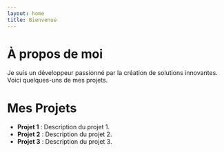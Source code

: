 ```yaml
---
layout: home
title: Bienvenue
---
```


# À propos de moi

Je suis un développeur passionné par la création de solutions innovantes. Voici quelques-uns de mes projets.

# Mes Projets

- **Projet 1** : Description du projet 1.
- **Projet 2** : Description du projet 2.
- **Projet 3** : Description du projet 3.
